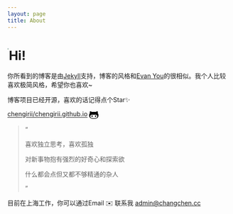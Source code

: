 ```yaml
---
layout: page
title: About
---
```



# <img src="https://image.changchen.cc/blogImage/202303241417522.gif" style="zoom:20%;float:left" />Hi!

你所看到的博客是由[Jekyll](https://jekyllrb.com/)支持，博客的风格和<a href="https://blog.evanyou.me/" target="_blank">Evan You</a>的很相似。我个人比较喜欢极简风格，希望你也喜欢~

博客项目已经开源，喜欢的话记得点个Star✨

[chengirii/chengirii.github.io](https://github.com/chengirii/chengirii.github.io) <svg class="icon" style="width: 1.5em;height: 1.5em;vertical-align: middle;fill: currentColor;overflow: hidden;" viewBox="0 0 1024 1024" version="1.1" xmlns="http://www.w3.org/2000/svg" p-id="689"><path d="M0 556.416C0 602.816 4.352 644.8 13.024 682.336 21.696 719.904 33.728 752.544 49.088 780.224 64.416 807.936 83.968 832.32 107.648 853.344 131.36 874.368 157.056 891.552 184.768 904.928 212.48 918.272 244.096 929.12 279.648 937.472 315.2 945.824 351.52 951.648 388.576 955.008 425.632 958.336 466.336 960 510.752 960 555.488 960 596.384 958.336 633.44 955.008 670.496 951.648 706.88 945.824 742.592 937.472 778.304 929.12 810.112 918.272 837.984 904.928 865.856 891.552 891.712 874.368 915.584 853.344 939.456 832.32 959.168 807.936 974.688 780.224 990.208 752.544 1002.304 719.904 1010.976 682.336 1019.648 644.8 1024 602.816 1024 556.416 1024 473.632 996.288 402.016 940.896 341.6 943.872 333.568 946.624 324.48 949.152 314.304 951.648 304.128 953.984 289.6 956.16 270.752 958.336 251.872 957.504 230.112 953.664 205.408 949.824 180.704 942.72 155.488 932.352 129.792L924.864 128.288C919.52 127.296 910.752 127.52 898.56 129.024 886.368 130.528 872.192 133.536 856 138.048 839.808 142.56 818.944 151.232 793.408 164.096 767.872 176.928 740.928 193.056 712.544 212.416 663.808 199.04 596.864 192.384 511.744 192.384 426.944 192.384 360.192 199.04 311.456 212.416 283.072 193.056 255.968 176.928 230.08 164.096 204.224 151.232 183.616 142.56 168.256 138.048 152.896 133.536 138.528 130.624 125.184 129.28 111.84 127.936 103.392 127.52 99.904 128.032 96.384 128.544 93.632 129.12 91.648 129.792 81.28 155.488 74.176 180.672 70.368 205.408 66.528 230.112 65.696 251.872 67.84 270.752 70.016 289.6 72.352 304.128 74.848 314.304 77.376 324.48 80.128 333.568 83.136 341.6 27.712 402.016 0 473.632 0 556.416ZM125.696 682.08C125.696 634.016 147.552 589.952 191.296 549.888 204.288 537.888 219.488 528.8 236.832 522.592 254.208 516.448 273.824 512.928 295.68 512.096 317.536 511.264 338.496 511.424 358.528 512.608 378.56 513.76 403.264 515.36 432.64 517.344 462.016 519.36 487.392 520.352 508.736 520.352 530.112 520.352 555.488 519.36 584.864 517.344 614.24 515.36 638.944 513.76 658.976 512.608 679.008 511.424 699.936 511.264 721.792 512.096 743.68 512.928 763.296 516.448 780.64 522.592 798.016 528.768 813.184 537.888 826.208 549.888 869.952 589.28 891.808 633.344 891.808 682.08 891.808 710.816 888.224 736.256 881.024 758.464 873.856 780.672 864.672 799.264 853.504 814.304 842.304 829.312 826.784 842.08 806.944 852.608 787.072 863.104 767.712 871.2 748.832 876.896 729.984 882.56 705.792 886.976 676.224 890.144 646.688 893.312 620.32 895.232 597.12 895.904 573.92 896.576 544.448 896.928 508.736 896.928 473.024 896.928 443.552 896.576 420.352 895.904 397.152 895.232 370.784 893.312 341.248 890.144 311.712 886.976 287.52 882.56 268.64 876.896 249.792 871.2 230.432 863.104 210.56 852.608 190.688 842.08 175.168 829.312 164 814.304 152.8 799.264 143.616 780.672 136.448 758.464 129.28 736.256 125.696 710.816 125.696 682.08ZM640 672A2 3 2520 1 0 768 672 2 3 2520 1 0 640 672zM256 672A2 3 2520 1 0 384 672 2 3 2520 1 0 256 672z" fill="#000000" p-id="690"></path></svg>

> “
> 
> 喜欢独立思考，喜欢孤独
> 
> 对新事物抱有强烈的好奇心和探索欲
> 
> 什么都会点但又都不够精通的杂人
> 
> ”

目前在上海工作，你可以通过Email ✉️ 联系我  [admin@changchen.cc](mailto:admin@changchen.cc)
